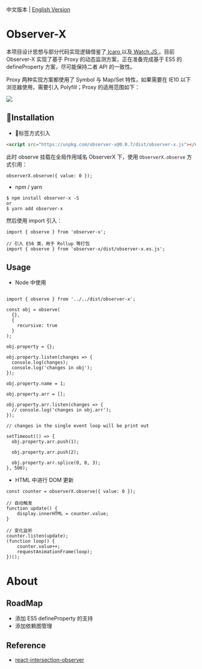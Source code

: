 
中文版本 | [English Version](./README.en.md)

# Observer-X

本项目设计思想与部分代码实现逻辑借鉴了[ Icaro ](https://github.com/GianlucaGuarini/icaro) 以及[ Watch.JS ](https://github.com/melanke/Watch.JS)。目前 Observer-X 实现了基于 Proxy 的动态监测方案，正在准备完成基于 ES5 的 defineProperty 方案，尽可能保持二者 API 的一致性。

Proxy 两种实现方案都使用了 Symbol 与 Map/Set 特性，如果需要在 IE10 以下浏览器使用，需要引入 Polyfill；Proxy 的适用范围如下：

![](https://coding.net/u/hoteam/p/Cache/git/raw/master/2017/8/1/WX20170808-212941.png)


## Installation

- 标签方式引入

```html
<script src="https://unpkg.com/observer-x@0.0.7/dist/observer-x.js"></script>
  ```
此时 observe 挂载在全局作用域名 ObserverX 下，使用 `ObserverX.observe` 方式引用：
```
observerX.observe({ value: 0 });
```

- npm / yarn

```shell
$ npm install observer-x -S
or
$ yarn add observer-x
``` 
然后使用 import 引入：
```shell
import { observe } from 'observer-x';

// 引入 ES6 类，用于 Rollup 等打包
import { observe } from 'observer-x/dist/observer-x.es.js';
```

## Usage

- Node 中使用
```

import { observe } from '../../dist/observer-x';

const obj = observe(
  {},
  {
    recursive: true
  }
);

obj.property = {};

obj.property.listen(changes => {
  console.log(changes);
  console.log('changes in obj');
});

obj.property.name = 1;

obj.property.arr = [];

obj.property.arr.listen(changes => {
  // console.log('changes in obj.arr');
});

// changes in the single event loop will be print out

setTimeout(() => {
  obj.property.arr.push(1);

  obj.property.arr.push(2);

  obj.property.arr.splice(0, 0, 3);
}, 500);

```


- HTML 中进行 DOM 更新

```
const counter = observerX.observe({ value: 0 });

// 自动触发
function update() {
    display.innerHTML = counter.value;
}

// 变化监听
counter.listen(update);
(function loop() {
    counter.value++;
    requestAnimationFrame(loop);
})();
```

# About 

## RoadMap

- 添加 ES5 defineProperty 的支持
- 添加依赖图管理

## Reference

- [react-intersection-observer](https://github.com/thebuilder/react-intersection-observer)